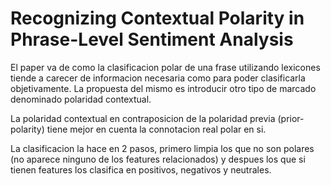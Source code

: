 # Recognizing Contextual Polarity in Phrase-Level Sentiment Analysis

El paper va de como la clasificacion polar de una frase utilizando lexicones tiende a carecer
de informacion necesaria como para poder clasificarla objetivamente. La propuesta del mismo es
introducir otro tipo de marcado denominado polaridad contextual. 

La polaridad contextual en contraposicion de la polaridad previa (prior-polarity) tiene mejor en
cuenta la connotacion real polar en si.

La clasificacion la hace en 2 pasos, primero limpia los que no son polares (no aparece ninguno de
los features relacionados) y despues los que si tienen features los clasifica en positivos, negativos
y neutrales.
